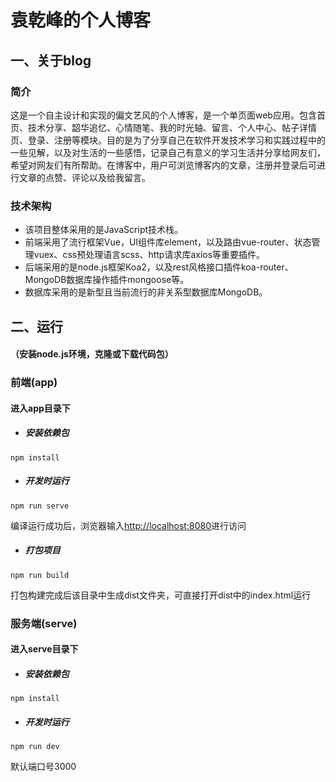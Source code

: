 # 袁乾峰的个人博客





## 一、关于blog

### 简介

​		这是一个自主设计和实现的偏文艺风的个人博客，是一个单页面web应用。包含首页、技术分享、韶华追忆、心情随笔、我的时光轴、留言、个人中心、帖子详情页、登录、注册等模块。目的是为了分享自己在软件开发技术学习和实践过程中的一些见解，以及对生活的一些感悟，记录自己有意义的学习生活并分享给网友们，希望对网友们有所帮助。在博客中，用户可浏览博客内的文章，注册并登录后可进行文章的点赞、评论以及给我留言。

### 技术架构

- 该项目整体采用的是JavaScript技术栈。
- 前端采用了流行框架Vue，UI组件库element，以及路由vue-router、状态管理vuex、css预处理语言scss、http请求库axios等重要插件。
- 后端采用的是node.js框架Koa2，以及rest风格接口插件koa-router、MongoDB数据库操作插件mongoose等。
- 数据库采用的是新型且当前流行的非关系型数据库MongoDB。





## 二、运行

#### （安装node.js环境，克隆或下载代码包）





### 前端(app)

#### 进入app目录下

- ##### 安装依赖包

```
npm install
```

- ##### 开发时运行

```
npm run serve
```

编译运行成功后，浏览器输入[http://localhost:8080](http://localhost:8080/)进行访问

- ##### 打包项目

```
npm run build
```

打包构建完成后该目录中生成dist文件夹，可直接打开dist中的index.html运行



### 服务端(serve)

#### 进入serve目录下

- ##### 安装依赖包

```
npm install
```

- ##### 开发时运行

```
npm run dev
```

默认端口号3000